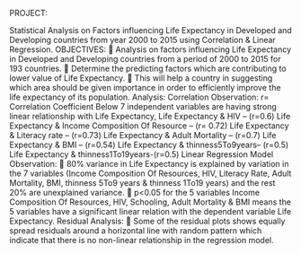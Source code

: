 PROJECT:

Statistical Analysis on Factors influencing Life Expectancy in Developed and Developing countries from year 2000 to 2015 using Correlation & Linear Regression.
OBJECTIVES:
	Analysis on factors influencing Life Expectancy in Developed and Developing countries from a period of 2000 to 2015 for 193 countries.
	Determine the predicting factors which are contributing to lower value of Life Expectancy.
	This will help a country in suggesting which area should be given importance in order to efficiently improve the life expectancy of its population.
Analysis:
Correlation Observation:
r= Correlation Coefficient
Below 7 independent variables are having strong linear relationship with Life Expectancy, 
Life Expectancy & HIV – (r=0.6)
Life Expectancy & Income Composition Of Resource – (r= 0.72)
Life Expectancy & Literacy rate – (r=0.73)
Life Expectancy & Adult Mortality – (r=0.7)
Life Expectancy & BMI – (r=0.54)
Life Expectancy & thinness5To9years– (r=0.5)
Life Expectancy & thinness1To19years-(r=0.5)
Linear Regression Model Observation:
	80% variance in Life Expectancy is explained by variation in the 7 variables (Income Composition Of Resources, HIV, Literacy Rate, Adult Mortality, BMI, thinness 5To9 years   &  thinness 1To19 years) and the rest 20% are unexplained variance.
	p<0.05 for the 5 variables Income Composition Of Resources, HIV, Schooling, Adult Mortality &   BMI means the 5 variables have a significant linear relation with the dependent variable Life Expectancy.
Residual Analysis:
	Some of the residual plots shows equally spread residuals around a horizontal line with random pattern which indicate that there is no non-linear relationship in the regression model.
